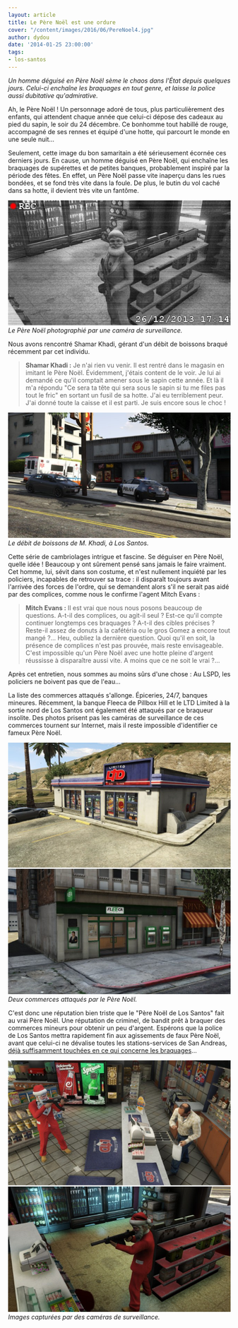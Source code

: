 ```yaml
---
layout: article
title: Le Père Noël est une ordure
cover: "/content/images/2016/06/PereNoel4.jpg"
author: dydou
date: '2014-01-25 23:00:00'
tags:
- los-santos
---
```


_Un homme déguisé en Père Noël sème le chaos dans l'État depuis quelques jours. Celui-ci enchaîne les braquages en tout genre, et laisse la police aussi dubitative qu'admirative._

Ah, le Père Noël ! Un personnage adoré de tous, plus particulièrement des enfants, qui attendent chaque année que celui-ci dépose des cadeaux au pied du sapin, le soir du 24 décembre. Ce bonhomme tout habillé de rouge, accompagné de ses rennes et équipé d'une hotte, qui parcourt le monde en une seule nuit...

Seulement, cette image du bon samaritain a été sérieusement écornée ces derniers jours. En cause, un homme déguisé en Père Noël, qui enchaîne les braquages de supérettes et de petites banques, probablement inspiré par la période des fêtes. En effet, un Père Noël passe vite inaperçu dans les rues bondées, et se fond très vite dans la foule. De plus, le butin du vol caché dans sa hotte, il devient très vite un fantôme.

![Le Père Noël photographié par une caméra de surveillance.](/content/images/2016/06/PereNoel.jpg)
_Le Père Noël photographié par une caméra de surveillance._

Nous avons rencontré Shamar Khadi, gérant d'un débit de boissons braqué récemment par cet individu.

> **Shamar Khadi :** Je n'ai rien vu venir. Il est rentré dans le magasin en imitant le Père Noël. Évidemment, j'étais content de le voir. Je lui ai demandé ce qu'il comptait amener sous le sapin cette année. Et là il m'a répondu "Ce sera ta tête qui sera sous le sapin si tu me files pas tout le fric" en sortant un fusil de sa hotte. J'ai eu terriblement peur. J'ai donné toute la caisse et il est parti. Je suis encore sous le choc !

![Le débit de boissons de M. Khadi, à Los Santos.](/content/images/2016/06/PereNoel2.jpg)
_Le débit de boissons de M. Khadi, à Los Santos._

Cette série de cambriolages intrigue et fascine. Se déguiser en Père Noël, quelle idée ! Beaucoup y ont sûrement pensé sans jamais le faire vraiment. Cet homme, lui, sévit dans son costume, et n'est nullement inquiété par les policiers, incapables de retrouver sa trace : il disparaît toujours avant l'arrivée des forces de l'ordre, qui se demandent alors s'il ne serait pas aidé par des complices, comme nous le confirme l'agent Mitch Evans :

> **Mitch Evans :** Il est vrai que nous nous posons beaucoup de questions. A-t-il des complices, ou agit-il seul ? Est-ce qu'il compte continuer longtemps ces braquages ? A-t-il des cibles précises ? Reste-il assez de donuts à la cafétéria ou le gros Gomez a encore tout mangé ?... Heu, oubliez la dernière question. Quoi qu'il en soit, la présence de complices n'est pas prouvée, mais reste envisageable. C'est impossible qu'un Père Noël avec une hotte pleine d'argent réussisse à disparaître aussi vite. A moins que ce ne soit le vrai ?...

Après cet entretien, nous sommes au moins sûrs d'une chose : Au LSPD, les policiers ne boivent pas que de l'eau...

La liste des commerces attaqués s'allonge. Épiceries, 24/7, banques mineures. Récemment, la banque Fleeca de Pillbox Hill et le LTD Limited à la sortie nord de Los Santos ont également été attaqués par ce braqueur insolite. Des photos prisent pas les caméras de surveillance de ces commerces tournent sur Internet, mais il reste impossible d'identifier ce fameux Père Noël.

![](/content/images/2016/06/PereNoel3.jpg)
![Deux commerces attaqués par le Père Noël.](/content/images/2016/06/PereNoel6.jpg)
_Deux commerces attaqués par le Père Noël._

C'est donc une réputation bien triste que le "Père Noël de Los Santos" fait au vrai Père Noël. Une réputation de criminel, de bandit prêt à braquer des commerces mineurs pour obtenir un peu d'argent. Espérons que la police de Los Santos mettra rapidement fin aux agissements de faux Père Noël, avant que celui-ci ne dévalise toutes les stations-services de San Andreas, [déjà suffisamment touchées en ce qui concerne les braquages](/2013/12/10/les-supermarches--cibles-favorites-des-braqueurs-amateurs/)...

![](/content/images/2016/06/PereNoel4_0.jpg)
![Images capturées par des caméras de surveillance.](/content/images/2016/06/PereNoel5.jpg)
_Images capturées par des caméras de surveillance._